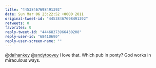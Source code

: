 ```yaml
---
title: "44538467698491392"
date: Sun Mar 06 23:22:52 +0000 2011
original-tweet-id: "44538467698491392"
retweets: 0
favorites: 0
reply-tweet-id: "44468373966430208"
reply-user-id: "68410690"
reply-user-screen-name: ""
---
```

<a href="https://twitter.com/daihankey">@daihankey</a> <a href="https://twitter.com/andytoovey">@andytoovey</a> I love that. Which pub in ponty? God works in miraculous ways.
